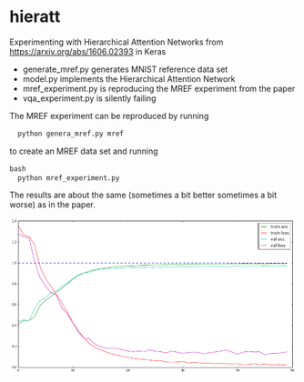 # hieratt
Experimenting with Hierarchical Attention Networks from https://arxiv.org/abs/1606.02393 in Keras

- generate_mref.py generates MNIST reference data set
- model.py implements the Hierarchical Attention Network
- mref_experiment.py is reproducing the MREF experiment from the paper
- vqa_experiment.py is silently failing  

The MREF experiment can be reproduced by running

```bash
  python genera_mref.py mref
```

to create an MREF data set and running 
```
bash
  python mref_experiment.py
```

The results are about the same (sometimes a bit better sometimes a bit worse) as in the paper.

![alt tag](mreftrain.png)

